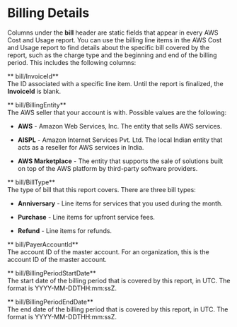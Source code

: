 # Billing Details<a name="enhanced-billing-columns"></a>

Columns under the **bill** header are static fields that appear in every AWS Cost and Usage report\. You can use the billing line items in the AWS Cost and Usage report to find details about the specific bill covered by the report, such as the charge type and the beginning and end of the billing period\. This includes the following columns: 

** bill/InvoiceId**  
The ID associated with a specific line item\. Until the report is finalized, the **InvoiceId** is blank\.

** bill/BillingEntity**  
The AWS seller that your account is with\. Possible values are the following:   

+ **AWS** \- Amazon Web Services, Inc\. The entity that sells AWS services\.

+ **AISPL** \- Amazon Internet Services Pvt\. Ltd\. The local Indian entity that acts as a reseller for AWS services in India\.

+ **AWS Marketplace** \- The entity that supports the sale of solutions built on top of the AWS platform by third\-party software providers\.

** bill/BillType**  
The type of bill that this report covers\. There are three bill types:  

+ **Anniversary** \- Line items for services that you used during the month\.

+ **Purchase** \- Line items for upfront service fees\.

+ **Refund** \- Line items for refunds\.

** bill/PayerAccountId**  
The account ID of the master account\. For an organization, this is the account ID of the master account\.

** bill/BillingPeriodStartDate**  
The start date of the billing period that is covered by this report, in UTC\. The format is YYYY\-MM\-DDTHH:mm:ssZ\. 

** bill/BillingPeriodEndDate**  
The end date of the billing period that is covered by this report, in UTC\. The format is YYYY\-MM\-DDTHH:mm:ssZ\. 
